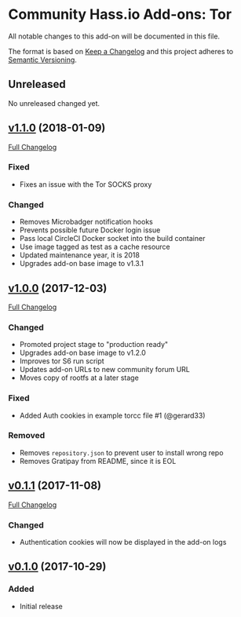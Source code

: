 # Community Hass.io Add-ons: Tor

All notable changes to this add-on will be documented in this file.

The format is based on [Keep a Changelog][keep-a-changelog]
and this project adheres to [Semantic Versioning][semantic-versioning].

## Unreleased

No unreleased changed yet.

## [v1.1.0] (2018-01-09)

[Full Changelog][v1.0.0-v1.1.0]

### Fixed

- Fixes an issue with the Tor SOCKS proxy

### Changed

- Removes Microbadger notification hooks
- Prevents possible future Docker login issue
- Pass local CircleCI Docker socket into the build container
- Use image tagged as test as a cache resource
- Updated maintenance year, it is 2018
- Upgrades add-on base image to v1.3.1

## [v1.0.0] (2017-12-03)

[Full Changelog][v0.1.1-v1.0.0]

### Changed

- Promoted project stage to "production ready"
- Upgrades add-on base image to v1.2.0
- Improves tor S6 run script
- Updates add-on URLs to new community forum URL
- Moves copy of rootfs at a later stage

### Fixed

- Added Auth cookies in example torcc file #1 (@gerard33)

### Removed

- Removes `repository.json` to prevent user to install wrong repo
- Removes Gratipay from README, since it is EOL

## [v0.1.1] (2017-11-08)

[Full Changelog][v0.1.0-v0.1.1]

### Changed

- Authentication cookies will now be displayed in the add-on logs

## [v0.1.0] (2017-10-29)

### Added

- Initial release

[keep-a-changelog]: http://keepachangelog.com/en/1.0.0/
[semantic-versioning]: http://semver.org/spec/v2.0.0.html
[v0.1.0-v0.1.1]: https://github.com/hassio-addons/addon-tor/compare/v0.1.0...v0.1.1
[v0.1.0]: https://github.com/hassio-addons/addon-tor/tree/v0.1.0
[v0.1.1-v1.0.0]: https://github.com/hassio-addons/addon-tor/compare/v0.1.1...v1.0.0
[v0.1.1]: https://github.com/hassio-addons/addon-tor/tree/v0.1.1
[v1.0.0-v1.1.0]: https://github.com/hassio-addons/addon-tor/compare/v1.0.0...v1.1.0
[v1.0.0]: https://github.com/hassio-addons/addon-tor/tree/v1.0.0
[v1.1.0]: https://github.com/hassio-addons/addon-tor/tree/v1.1.0
